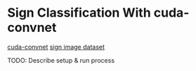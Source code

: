 Sign Classification With cuda-convnet
================================

[cuda-convnet](https://code.google.com/p/cuda-convnet/)
[sign image dataset](http://benchmark.ini.rub.de/?section=gtsrb&subsection=dataset)

TODO: Describe setup & run process
